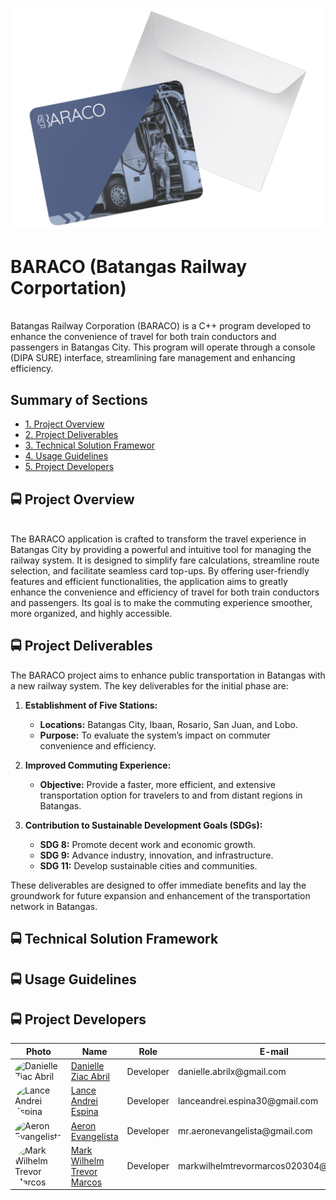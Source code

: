 <p align="center">
  <a href="https://github.com/user-attachments/assets/47c4e705-546d-4d32-8d64-8fa82fbdcad7">
    <img src="BARACO.png" alt="BARACO Video" width=500" />
  </a>
</p>

# BARACO (Batangas Railway Corportation)
<br> Batangas Railway Corporation (BARACO) is a C++ program developed to enhance the convenience of travel for both train conductors and passengers in Batangas City. This program will operate through a console (DIPA SURE) interface, streamlining fare management and enhancing efficiency.
</br>


## Summary of Sections
-  [1. Project Overview](#proj_overview)
-  [2. Project Deliverables](#prof_deliverables)
-  [3. Technical Solution Framewor](#tech_framework)
-  [4. Usage Guidelines](#use_guidelines) 
-  [5. Project Developers](#proj_developers) 


## <a id = "proj_overview"> 🚍 Project Overview </a> 
<br> The BARACO application is crafted to transform the travel experience in Batangas City by providing a powerful and intuitive tool for managing the railway system. It is designed to simplify fare calculations, streamline route selection, and facilitate seamless card top-ups. By offering user-friendly features and efficient functionalities, the application aims to greatly enhance the convenience and efficiency of travel for both train conductors and passengers. Its goal is to make the commuting experience smoother, more organized, and highly accessible.
</br>


## <a id="prof_deliverables"> 🚍 Project Deliverables </a>

The BARACO project aims to enhance public transportation in Batangas with a new railway system. The key deliverables for the initial phase are:

1. **Establishment of Five Stations:**
   - **Locations:** Batangas City, Ibaan, Rosario, San Juan, and Lobo.
   - **Purpose:** To evaluate the system’s impact on commuter convenience and efficiency.

2. **Improved Commuting Experience:**
   - **Objective:** Provide a faster, more efficient, and extensive transportation option for travelers to and from distant regions in Batangas.

3. **Contribution to Sustainable Development Goals (SDGs):**
   - **SDG 8:** Promote decent work and economic growth.
   - **SDG 9:** Advance industry, innovation, and infrastructure.
   - **SDG 11:** Develop sustainable cities and communities.

These deliverables are designed to offer immediate benefits and lay the groundwork for future expansion and enhancement of the transportation network in Batangas.


## <a id = "tech_framework"> 🚍 Technical Solution Framework </a> 
## <a id = "use_guidelines"> 🚍 Usage Guidelines </a> 

## <a id="proj_developers"> 🚍 Project Developers </a>

<table>
  <thead>
    <tr>
      <th>Photo</th>
      <th>Name</th>
      <th>Role</th>
      <th>E-mail</th>
    </tr>
  </thead>
  <tbody>
    <tr>
      <td><img src="images/danielle_ziac.jpg" alt="Danielle Ziac Abril" width="50" style="border-radius:50%;"></td>
      <td><a href="https://github.com/DanielleZiac" target="_blank">Danielle Ziac Abril</a></td>
      <td>Developer</td>
      <td>danielle.abrilx@gmail.com</td>
    </tr>
    <tr>
      <td><img src="images/lance_andrei.jpg" alt="Lance Andrei Espina" width="50" style="border-radius:50%;"></td>
      <td><a href="https://github.com/LanceAndrei04" target="_blank">Lance Andrei Espina</a></td>
      <td>Developer</td>
      <td>lanceandrei.espina30@gmail.com</td>
    </tr>
    <tr>
      <td><img src="images/aeron_evangelista.jpg" alt="Aeron Evangelista" width="50" style="border-radius:50%;"></td>
      <td><a href="https://github.com/AeronEvangelista" target="_blank">Aeron Evangelista</a></td>
      <td>Developer</td>
      <td>mr.aeronevangelista@gmail.com</td>
    </tr>
    <tr>
      <td><img src="images/mark_wilhelm.jpg" alt="Mark Wilhelm Trevor Marcos" width="50" style="border-radius:50%;"></td>
      <td><a href="https://github.com/MarkWilhelmTrevor" target="_blank">Mark Wilhelm Trevor Marcos</a></td>
      <td>Developer</td>
      <td>markwilhelmtrevormarcos020304@gmail.com</td>
    </tr>
  </tbody>
</table>
